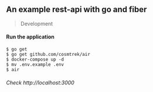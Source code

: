 ## An example rest-api with go and fiber

> Development 

#### Run the application
```shell script
$ go get
$ go get github.com/cosmtrek/air
$ docker-compose up -d
$ mv .env.example .env
$ air
```

###### Check http://localhost:3000